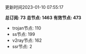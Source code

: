 更新时间2023-01-10 07:55:17

**总订阅: 73**
**总节点: 1463**
**有效节点: 473**
- trojan节点: 110
- ss节点: 199
- v2ray节点: 162
- ssr节点: 2
